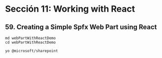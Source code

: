 # Sección 11: Working with React

## 59. Creating a Simple Spfx Web Part using React

```cmc
md webPartWithReactDemo
cd webPartWithReactDemo

yo @microsoft/sharepoint

```





